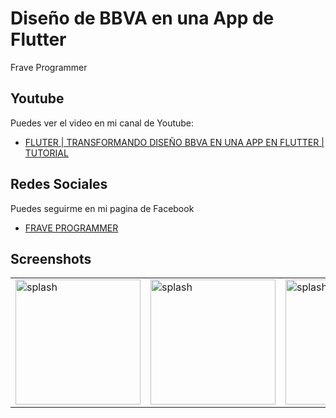 # Diseño de BBVA en una App de Flutter

Frave Programmer

## Youtube

Puedes ver el video en mi canal de Youtube:

- [FLUTER | TRANSFORMANDO DISEÑO BBVA EN UNA APP EN FLUTTER | TUTORIAL](https://youtu.be/k_p0OZBH-K4)

## Redes Sociales

Puedes seguirme en mi pagina de Facebook
- [FRAVE PROGRAMMER](https://www.facebook.com/fraveProgrammer)


## Screenshots

<table>
  <tr>
    <td>   <img src="https://user-images.githubusercontent.com/76232843/103863433-d7247180-508e-11eb-947b-cc09007da16b.png" alt="splash" width="200"></td>
    <td>   <img src="https://user-images.githubusercontent.com/76232843/103863581-22d71b00-508f-11eb-9c7f-666acd648e25.png" alt="splash" width="200"></td>
    <td>   <img src="https://user-images.githubusercontent.com/76232843/103863676-469a6100-508f-11eb-88f2-f6603e43d784.png" alt="splash" width="200"></td>
    <td>   <img src="https://user-images.githubusercontent.com/76232843/103863729-57e36d80-508f-11eb-8e67-098de536c0f9.png" alt="splash" width="200"></td>
  </tr>
</table>

